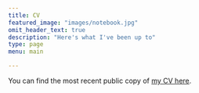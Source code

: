 ```yaml
---
title: CV
featured_image: "images/notebook.jpg"
omit_header_text: true
description: "Here's what I've been up to"
type: page
menu: main

---
```


You can find the most recent public copy of [my CV here](/files/Tierney-CV.pdf).